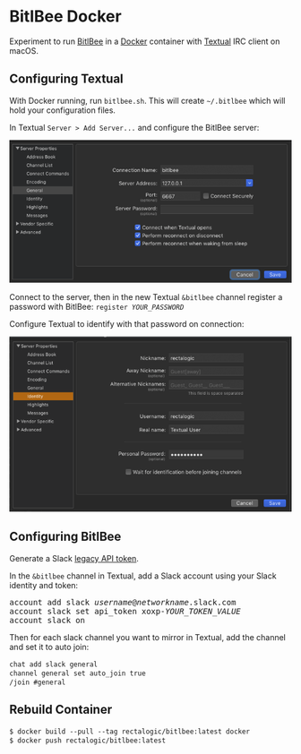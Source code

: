 BitlBee Docker
==============

Experiment to run [BitlBee](https://www.bitlbee.org/) in a [Docker](https://www.docker.com/products/docker-desktop) container with [Textual](https://www.codeux.com/textual/) IRC client on macOS.

Configuring Textual
-------------------
With Docker running, run `bitlbee.sh`. This will create `~/.bitlbee` which will hold your configuration files.

In Textual `Server > Add Server...` and configure the BitlBee server:

![Textual server configuration](images/textual-server.png)

Connect to the server, then in the new Textual `&bitlbee` channel register a password with BitlBee: <code>register <i>YOUR_PASSWORD</i></code>

Configure Textual to identify with that password on connection:

![Textual password configuration](images/textual-password.png)

Configuring BitlBee
-------------------

Generate a Slack [legacy API token](https://api.slack.com/custom-integrations/legacy-tokens).

In the `&bitlbee` channel in Textual, add a Slack account using your Slack identity and token:

<pre>
account add slack <i>username</i>@<i>networkname</i>.slack.com
account slack set api_token xoxp-<i>YOUR_TOKEN_VALUE</i>
account slack on
</pre>

Then for each slack channel you want to mirror in Textual, add the channel and set it to auto join:

```
chat add slack general
channel general set auto_join true
/join #general
```

Rebuild Container
-----------------

```sh-session
$ docker build --pull --tag rectalogic/bitlbee:latest docker
$ docker push rectalogic/bitlbee:latest
```